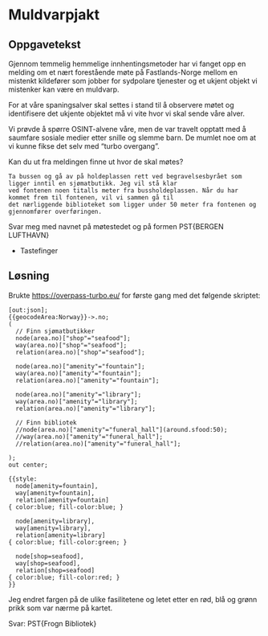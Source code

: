 # Muldvarpjakt

## Oppgavetekst
Gjennom temmelig hemmelige innhentingsmetoder har vi fanget opp en melding om et nært forestående møte på Fastlands-Norge mellom en mistenkt kildefører som jobber for sydpolare tjenester og et ukjent objekt vi mistenker kan være en muldvarp.

For at våre spaningsalver skal settes i stand til å observere møtet og identifisere det ukjente objektet må vi vite hvor vi skal sende våre alver.

Vi prøvde å spørre OSINT-alvene våre, men de var travelt opptatt med å saumfare sosiale medier etter snille og slemme barn. De mumlet noe om at vi kunne fikse det selv med “turbo overgang”.

Kan du ut fra meldingen finne ut hvor de skal møtes?

```
Ta bussen og gå av på holdeplassen rett ved begravelsesbyrået som ligger inntil en sjømatbutikk. Jeg vil stå klar
ved fontenen noen titalls meter fra bussholdeplassen. Når du har kommet frem til fontenen, vil vi sammen gå til
det nærliggende biblioteket som ligger under 50 meter fra fontenen og gjennomfører overføringen.
```

Svar meg med navnet på møtestedet og på formen PST{BERGEN LUFTHAVN}

- Tastefinger

## Løsning

Brukte https://overpass-turbo.eu/ for første gang med det følgende skriptet:

```
[out:json];
{{geocodeArea:Norway}}->.no;
(
  // Finn sjømatbutikker
  node(area.no)["shop"="seafood"];
  way(area.no)["shop"="seafood"];
  relation(area.no)["shop"="seafood"];
  
  node(area.no)["amenity"="fountain"];
  way(area.no)["amenity"="fountain"];
  relation(area.no)["amenity"="fountain"];
  
  node(area.no)["amenity"="library"];
  way(area.no)["amenity"="library"];
  relation(area.no)["amenity"="library"];
  
  // Finn bibliotek
  //node(area.no)["amenity"="funeral_hall"](around.sfood:50);
  //way(area.no)["amenity"="funeral_hall"];
  //relation(area.no)["amenity"="funeral_hall"];
  
);
out center;

{{style:
  node[amenity=fountain],
  way[amenity=fountain],
  relation[amenity=fountain]
{ color:blue; fill-color:blue; }

  node[amenity=library],
  way[amenity=library],
  relation[amenity=library]
{ color:blue; fill-color:green; }

  node[shop=seafood],
  way[shop=seafood],
  relation[shop=seafood]
{ color:blue; fill-color:red; }
}}
```

Jeg endret fargen på de ulike fasilitetene og letet etter en rød, blå og grønn prikk som var nærme på kartet.

Svar: PST{Frogn Bibliotek}
